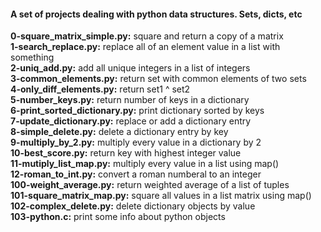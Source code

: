 #### A set of projects dealing with python data structures. Sets, dicts, etc
**0-square_matrix_simple.py:** square and return a copy of a matrix  
**1-search_replace.py:** replace all of an element value in a list with something  
**2-uniq_add.py:** add all unique integers in a list of integers  
**3-common_elements.py:** return set with common elements of two sets  
**4-only_diff_elements.py:** return set1 ^ set2  
**5-number_keys.py:** return number of keys in a dictionary   
**6-print_sorted_dictionary.py:** print dictionary sorted by keys  
**7-update_dictionary.py:** replace or add a dictionary entry  
**8-simple_delete.py:** delete a dictionary entry by key  
**9-multiply_by_2.py:** multiply every value in a dictionary by 2  
**10-best_score.py:** return key with highest integer value  
**11-mutiply_list_map.py:**  multiply every value in a list using map()  
**12-roman_to_int.py:** convert a roman numberal to an integer  
**100-weight_average.py:** return weighted average of a list of tuples  
**101-square_matrix_map.py:** square all values in a list matrix using map()  
**102-complex_delete.py:** delete dictionary objects by value  
**103-python.c:** print some info about python objects  
